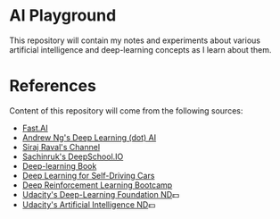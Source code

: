 # AI Playground

This repository will contain my notes and experiments about various artificial intelligence and 
deep-learning concepts as I learn about them. 

# References

Content of this repository will come from the following sources:

- [Fast.AI](https://fast.ai)
- [Andrew Ng's Deep Learning (dot) AI](https://www.deeplearning.ai)
- [Siraj Raval's Channel](https://www.youtube.com/channel/UCWN3xxRkmTPmbKwht9FuE5A)
- [Sachinruk's DeepSchool.IO](https://github.com/sachinruk/deepschool.io/)
- [Deep-learning Book](http://www.deeplearningbook.org/)
- [Deep Learning for Self-Driving Cars](https://selfdrivingcars.mit.edu/)
- [Deep Reinforcement Learning Bootcamp](https://people.eecs.berkeley.edu/~pabbeel/)
- [Udacity's Deep-Learning Foundation ND](https://www.udacity.com/course/deep-learning-nanodegree-foundation--nd101):dollar:
- [Udacity's Artificial Intelligence ND](https://www.udacity.com/ai):dollar:
